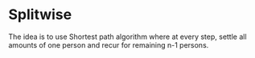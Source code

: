 # Splitwise
The idea is to use Shortest path algorithm where at every step, settle all amounts of one person and recur for remaining n-1 persons.
